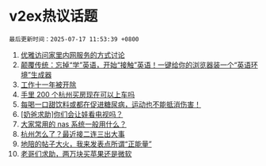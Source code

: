 # v2ex热议话题

`最后更新时间：2025-07-17 11:53:39 +0800`

1. [优雅访问家里内网服务的方式讨论](https://www.v2ex.com/t/1145578)
1. [颠覆传统：忘掉“学”英语，开始“接触”英语！一键给你的浏览器装一个“英语环境”生成器](https://www.v2ex.com/t/1145604)
1. [工作十一年被开除](https://www.v2ex.com/t/1145638)
1. [手里 200 个杭州买房现在可以上车吗](https://www.v2ex.com/t/1145530)
1. [每喝一口甜饮料或都在促进糖尿病，运动也不能抵消伤害！](https://www.v2ex.com/t/1145602)
1. [[奶爸求助]你们会让娃看电视吗？](https://www.v2ex.com/t/1145730)
1. [大家常用的 nas 系统一般用什么？](https://www.v2ex.com/t/1145720)
1. [杭州怎么了？最近接二连三出大事](https://www.v2ex.com/t/1145713)
1. [地陪的帖子大火，我来发表点所谓“正能量”](https://www.v2ex.com/t/1145744)
1. [老哥们求助，两万块买苹果还是微软](https://www.v2ex.com/t/1145610)

